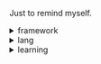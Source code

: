 Just to remind myself.

<details>
<summary>framework</summary>

- qemu
- system software deveploment
- fullstack web deveploment
	* go, vue, react

</details>


<details>
<summary>lang</summary>

- c/cpp
- go
- rust
- python
- java

</details>


<details>
<summary>learning</summary>

- QT
- distributed system
- compiler
- database

</details>
